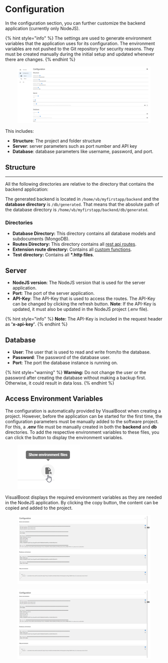 # Configuration

In the configuration section, you can further customize the backend application (currently only NodeJS).&#x20;

{% hint style="info" %}
The settings are used to generate environment variables that the application uses for its configuration. The environment variables are not pushed to the Git repository for security reasons. They must be created manually during the initial setup and updated whenever there are changes.
{% endhint %}

<figure><img src="../../.gitbook/assets/image (5).png" alt=""><figcaption></figcaption></figure>

This includes:

* **Structure**: The project and folder structure
* **Server**: server parameters such as port number and API key
* **Database**: database parameters like username, password, and port.&#x20;



## Structure

***

All the following directories are relative to the directory that contains the backend application:

The generated backend is located in `/home/vb/myfirstapp/backend` and the **database directory** is `/db/generated`.  That means that the absolute path of the database directory is `/home/vb/myfirstapp/backend/db/generated`.

### Directories

* **Database Directory:** This directory contains all database models and subdocuments (MongoDB).
* **Routes Directory:** This directory contains all [rest api routes](../../model-editor/model/functions/).&#x20;
* **Extension route directory:** Contains all [custom functions](../../model-editor/model/functions/).
* **Test directory:** Contains all **\*.http files**.



## Server

* **NodeJS version**: The NodeJS version that is used for the server application.
* **Port**: The port of the server application.
* **API-Key**: The API-Key that is used to access the routes. The API-Key can be changed by clicking the refresh button. **Note**: If the API-Key is updated, it must also be updated in the NodeJS project (.env file).

{% hint style="info" %}
**Note:** The API-Key is included in the request header as **'x-api-key'**.
{% endhint %}

## Database

* **User**: The user that is used to read and write from/to the database.
* **Password**: The password of the database user.
* **Port**: The port the database instance is running on.

{% hint style="warning" %}
**Warning:** Do not change the user or the password after creating the database without making a backup first. Otherwise, it could result in data loss.
{% endhint %}

## Access Environment Variables

The configuration is automatically provided by VisualBoost when creating a project. However, before the application can be started for the first time, the configuration parameters must be manually added to the software project. For this, a **.env** file must be manually created in both the **backend** and **db** directories. To add the respective environment variables to these files, you can click the button to display the environment variables.

<figure><img src="../../.gitbook/assets/image (1).png" alt=""><figcaption></figcaption></figure>

VisualBoost displays the required environment variables as they are needed in the NodeJS application. By clicking the copy button, the content can be copied and added to the project.

<figure><img src="../../.gitbook/assets/image (4).png" alt=""><figcaption></figcaption></figure>

<div data-full-width="false">

<figure><img src="../../.gitbook/assets/image (4).png" alt=""><figcaption></figcaption></figure>

</div>


